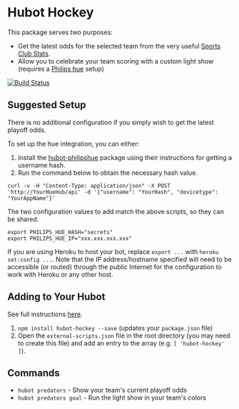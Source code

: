 # Hubot Hockey

This package serves two purposes:

- Get the latest odds for the selected team from the very useful [Sports Club Stats](http://sportsclubstats.com).
- Allow you to celebrate your team scoring with a custom light show (requires a [Philips hue](http://meethue.com) setup)

[![Build Status](https://travis-ci.org/stephenyeargin/hubot-hockey.png)](https://travis-ci.org/stephenyeargin/hubot-hockey)

## Suggested Setup

There is no additional configuration if you simply wish to get the latest playoff odds.

To set up the hue integration, you can either:

1. Install the [hubot-philipshue](https://github.com/kingbin/hubot-philipshue) package using their instructions for getting a username hash.
2. Run the command below to obtain the necessary hash value.

```
curl -v -H "Content-Type: application/json" -X POST 'http://YourHueHub/api' -d '{"username": "YourHash", "devicetype": "YourAppName"}'
```

The two configuration values to add match the above scripts, so they can be shared.

```
export PHILIPS_HUE_HASH="secrets"
export PHILIPS_HUE_IP="xxx.xxx.xxx.xxx"
```

If you are using Heroku to host your bot, replace `export ...` with `heroku set:config ...`. Note that the IP address/hostname specified will need to be accessible (or routed) through the public Internet for the configuration to work with Heroku or any other host.

## Adding to Your Hubot

See full instructions [here](https://github.com/github/hubot/blob/master/docs/scripting.md#npm-packages).

1. `npm install hubot-hockey --save` (updates your `package.json` file)
2. Open the `external-scripts.json` file in the root directory (you may need to create this file) and add an entry to the array (e.g. `[ 'hubot-hockey' ]`).

## Commands

- `hubot predators` - Show your team's current playoff odds
- `hubot predators goal` - Run the light show in your team's colors
